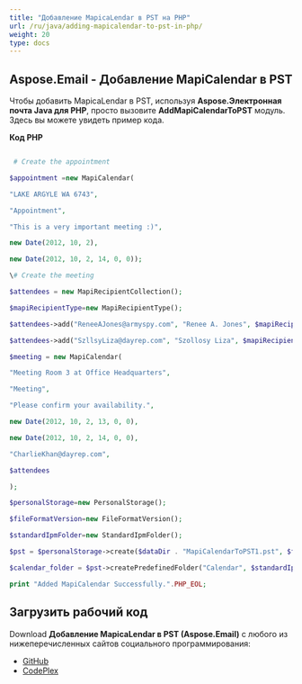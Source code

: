 ```yaml
---
title: "Добавление MapicaLendar в PST на PHP"
url: /ru/java/adding-mapicalendar-to-pst-in-php/
weight: 20
type: docs
---
```


## **Aspose.Email - Добавление MapiCalendar в PST**
Чтобы добавить MapicaLendar в PST, используя **Aspose.Электронная почта Java для PHP**, просто вызовите **AddMapiCalendarToPST** модуль. Здесь вы можете увидеть пример кода.

**Код PHP**

``` php

 # Create the appointment

$appointment =new MapiCalendar(

"LAKE ARGYLE WA 6743",

"Appointment",

"This is a very important meeting :)",

new Date(2012, 10, 2),

new Date(2012, 10, 2, 14, 0, 0));

\# Create the meeting

$attendees = new MapiRecipientCollection();

$mapiRecipientType=new MapiRecipientType();

$attendees->add("ReneeAJones@armyspy.com", "Renee A. Jones", $mapiRecipientType->MAPI_TO);

$attendees->add("SzllsyLiza@dayrep.com", "Szollosy Liza", $mapiRecipientType->MAPI_TO);

$meeting = new MapiCalendar(

"Meeting Room 3 at Office Headquarters",

"Meeting",

"Please confirm your availability.",

new Date(2012, 10, 2, 13, 0, 0),

new Date(2012, 10, 2, 14, 0, 0),

"CharlieKhan@dayrep.com",

$attendees

);

$personalStorage=new PersonalStorage();

$fileFormatVersion=new FileFormatVersion();

$standardIpmFolder=new StandardIpmFolder();

$pst = $personalStorage->create($dataDir . "MapiCalendarToPST1.pst", $fileFormatVersion->Unicode);

$calendar_folder = $pst->createPredefinedFolder("Calendar", $standardIpmFolder->Appointments);

print "Added MapiCalendar Successfully.".PHP_EOL;

```
## **Загрузить рабочий код**
Download **Добавление MapicaLendar в PST (Aspose.Email)** с любого из нижеперечисленных сайтов социального программирования:

- [GitHub](https://github.com/aspose-email/Aspose.Email-for-Java/blob/master/Plugins/Aspose_Email_Java_for_PHP/src/aspose/email/ProgrammingOutlook/WorkingWithOutlookPersonalStorage/AddMapiCalendarToPST.php)
- [CodePlex](https://github.com/aspose-email/Aspose.Email-for-Java/blob/master/Plugins/Aspose.Email-for-Java_for_PHP/src/aspose/email/ProgrammingOutlook/WorkingWithOutlookPersonalStorage/AddMapiCalendarToPST.php)
